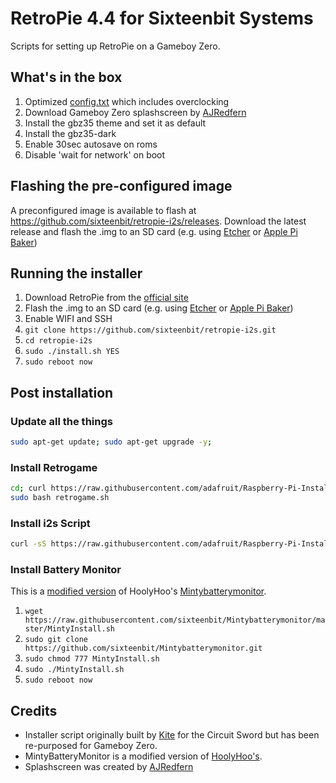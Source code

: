 # RetroPie 4.4 for Sixteenbit Systems

Scripts for setting up RetroPie on a Gameboy Zero.

## What's in the box

1. Optimized [config.txt](settings/config.txt) which includes overclocking
1. Download Gameboy Zero splashscreen by [AJRedfern](https://www.sudomod.com/forum/viewtopic.php?f=8&t=1440)
1. Install the gbz35 theme and set it as default
1. Install the gbz35-dark
1. Enable 30sec autosave on roms
1. Disable 'wait for network' on boot

## Flashing the pre-configured image

A preconfigured image is available to flash at https://github.com/sixteenbit/retropie-i2s/releases. Download the latest release and flash the .img to an SD card (e.g. using [Etcher](https://etcher.io/) or [Apple Pi Baker](https://www.tweaking4all.com/software/macosx-software/macosx-apple-pi-baker/))

## Running the installer

1. Download RetroPie from the [official site](https://retropie.org.uk/download/)
1. Flash the .img to an SD card (e.g. using [Etcher](https://etcher.io/) or [Apple Pi Baker](https://www.tweaking4all.com/software/macosx-software/macosx-apple-pi-baker/))
1. Enable WIFI and SSH
1. `git clone https://github.com/sixteenbit/retropie-i2s.git`
1. `cd retropie-i2s`
1. `sudo ./install.sh YES`
1. `sudo reboot now`

## Post installation

### Update all the things

```bash
sudo apt-get update; sudo apt-get upgrade -y;
```

### Install Retrogame

```bash
cd; curl https://raw.githubusercontent.com/adafruit/Raspberry-Pi-Installer-Scripts/master/retrogame.sh >retrogame.sh
sudo bash retrogame.sh
```

### Install i2s Script

```bash
curl -sS https://raw.githubusercontent.com/adafruit/Raspberry-Pi-Installer-Scripts/master/i2samp.sh | bash
```

### Install Battery Monitor

This is a [modified version](https://github.com/sixteenbit/Mintybatterymonitor) of HoolyHoo's [Mintybatterymonitor](https://github.com/HoolyHoo/Mintybatterymonitor).

1. `wget https://raw.githubusercontent.com/sixteenbit/Mintybatterymonitor/master/MintyInstall.sh`
1. `sudo git clone https://github.com/sixteenbit/Mintybatterymonitor.git`
1. `sudo chmod 777 MintyInstall.sh`
1. `sudo ./MintyInstall.sh`
1. `sudo reboot now`


## Credits

- Installer script originally built by [Kite](https://github.com/kiteretro/Circuit-Sword) for the Circuit Sword but has been re-purposed for Gameboy Zero.
- MintyBatteryMonitor is a modified version of [HoolyHoo's](https://github.com/HoolyHoo/Mintybatterymonitor).
- Splashscreen was created by [AJRedfern](https://www.sudomod.com/forum/viewtopic.php?f=8&t=1440)
